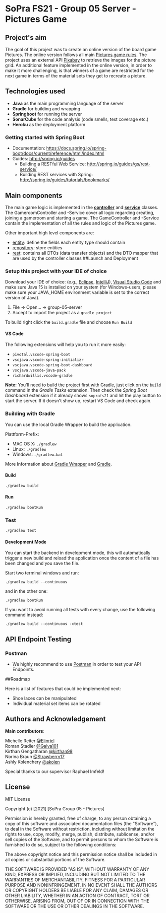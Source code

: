 # SoPra FS21 - Group 05 Server - Pictures Game

## Project's aim
The goal of this project was to create an online version of the board game Pictures. 
The online version follows all main [Pictures game rules](https://www.riograndegames.com/wp-content/uploads/2020/04/Pictures_Rules_EN_web_1.2.pdf).
The project uses an external API [Pixabay](https://pixabay.com/api/docs/) to retrieve the images for the picture grid.
An additional feature implemented in the online version, in order to make it more challenging, is that winners of a game are restricted for the next game in terms of the material sets they get to recreate a picture.

## Technologies used
- **Java** as the main programming language of the server
- **Gradle** for building and wrapping
- **Springboot** for running the server
- **SonarCube** for the code analysis (code smells, test coverage etc.)
- **Heroku** as the deployment platform

### Getting started with Spring Boot

-   Documentation: https://docs.spring.io/spring-boot/docs/current/reference/html/index.html
-   Guides: http://spring.io/guides
    -   Building a RESTful Web Service: http://spring.io/guides/gs/rest-service/
    -   Building REST services with Spring: http://spring.io/guides/tutorials/bookmarks/

## Main components
The main game logic is implemented in the [**controller**](https://github.com/sopra-fs21-group-05/group-05-server/tree/main/src/main/java/ch/uzh/ifi/hase/soprafs21/controller) and [**service**](https://github.com/sopra-fs21-group-05/group-05-server/tree/main/src/main/java/ch/uzh/ifi/hase/soprafs21/service) classes.
The GameroomController and -Service cover all logic regarding creating, joining a gameroom and starting a game.
The GameController and -Service contain the implementation of all the rules and logic of the Pictures game.

Other important high level components are:
- [entity](https://github.com/sopra-fs21-group-05/group-05-server/tree/main/src/main/java/ch/uzh/ifi/hase/soprafs21/entity): define the fields each entity type should contain
- [repository](https://github.com/sopra-fs21-group-05/group-05-server/tree/main/src/main/java/ch/uzh/ifi/hase/soprafs21/repository): store entities
- [rest](https://github.com/sopra-fs21-group-05/group-05-server/tree/main/src/main/java/ch/uzh/ifi/hase/soprafs21/rest): contains all DTOs (data transfer objects) and the DTO mapper that are used by the controller classes
##Launch and Deployment
### Setup this project with your IDE of choice

Download your IDE of choice: (e.g., [Eclipse](http://www.eclipse.org/downloads/), [IntelliJ](https://www.jetbrains.com/idea/download/)), [Visual Studio Code](https://code.visualstudio.com/) and make sure Java 15 is installed on your system (for Windows-users, please make sure your JAVA_HOME environment variable is set to the correct version of Java).

1. File -> Open... -> group-05-server
2. Accept to import the project as a `gradle project`

To build right click the `build.gradle` file and choose `Run Build`

#### VS Code
The following extensions will help you to run it more easily:
-   `pivotal.vscode-spring-boot`
-   `vscjava.vscode-spring-initializr`
-   `vscjava.vscode-spring-boot-dashboard`
-   `vscjava.vscode-java-pack`
-   `richardwillis.vscode-gradle`

**Note:** You'll need to build the project first with Gradle, just click on the `build` command in the _Gradle Tasks_ extension. Then check the _Spring Boot Dashboard_ extension if it already shows `soprafs21` and hit the play button to start the server. If it doesn't show up, restart VS Code and check again.

### Building with Gradle

You can use the local Gradle Wrapper to build the application.

Plattform-Prefix:

-   MAC OS X: `./gradlew`
-   Linux: `./gradlew`
-   Windows: `./gradlew.bat`

More Information about [Gradle Wrapper](https://docs.gradle.org/current/userguide/gradle_wrapper.html) and [Gradle](https://gradle.org/docs/).

#### Build

```bash
./gradlew build
```

#### Run

```bash
./gradlew bootRun
```

### Test

```bash
./gradlew test
```

#### Development Mode

You can start the backend in development mode, this will automatically trigger a new build and reload the application
once the content of a file has been changed and you save the file.

Start two terminal windows and run:

`./gradlew build --continuous`

and in the other one:

`./gradlew bootRun`

If you want to avoid running all tests with every change, use the following command instead:

`./gradlew build --continuous -xtest`

## API Endpoint Testing

### Postman

-   We highly recommend to use [Postman](https://www.getpostman.com) in order to test your API Endpoints.


##Roadmap

Here is a list of features that could be implemented next:
- Shoe laces can be manipulated
- Individual material set items can be rotated

## Authors and Acknowledgement

**Main contributors**:  

Michelle Reiter [@Elinriel](https://github.com/Elinriel)  
Roman Stadler [@Galva101](https://github.com/Galva101)  
Kirthan Gengatharan [@kirthan98](https://github.com/kirthan98)  
Norina Braun [@Strawberry17](https://github.com/Strawberry17)  
Ashly Kolenchery [@akolen](https://github.com/akolen)  

Special thanks to our supervisor Raphael Imfeld!

## License
MIT License

Copyright (c) [2021] [SoPra Group 05 - Pictures]

Permission is hereby granted, free of charge, to any person obtaining a copy
of this software and associated documentation files (the "Software"), to deal
in the Software without restriction, including without limitation the rights
to use, copy, modify, merge, publish, distribute, sublicense, and/or sell
copies of the Software, and to permit persons to whom the Software is
furnished to do so, subject to the following conditions:

The above copyright notice and this permission notice shall be included in all
copies or substantial portions of the Software.

THE SOFTWARE IS PROVIDED "AS IS", WITHOUT WARRANTY OF ANY KIND, EXPRESS OR
IMPLIED, INCLUDING BUT NOT LIMITED TO THE WARRANTIES OF MERCHANTABILITY,
FITNESS FOR A PARTICULAR PURPOSE AND NONINFRINGEMENT. IN NO EVENT SHALL THE
AUTHORS OR COPYRIGHT HOLDERS BE LIABLE FOR ANY CLAIM, DAMAGES OR OTHER
LIABILITY, WHETHER IN AN ACTION OF CONTRACT, TORT OR OTHERWISE, ARISING FROM,
OUT OF OR IN CONNECTION WITH THE SOFTWARE OR THE USE OR OTHER DEALINGS IN THE
SOFTWARE.